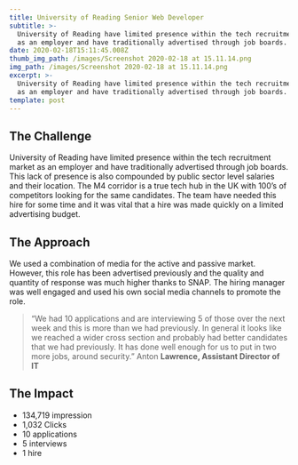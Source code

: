 ```yaml
---
title: University of Reading Senior Web Developer
subtitle: >-
  University of Reading have limited presence within the tech recruitment market
  as an employer and have traditionally advertised through job boards.
date: 2020-02-18T15:11:45.008Z
thumb_img_path: /images/Screenshot 2020-02-18 at 15.11.14.png
img_path: /images/Screenshot 2020-02-18 at 15.11.14.png
excerpt: >-
  University of Reading have limited presence within the tech recruitment market
  as an employer and have traditionally advertised through job boards.
template: post
---
```

## The Challenge

University of Reading have limited presence within the tech recruitment market as an employer and have traditionally advertised through job boards. This lack of presence is also compounded by public sector level salaries and their location. The M4 corridor is a true tech hub in the UK with 100’s of competitors looking for the same candidates. The team have needed this hire for some time and it was vital that a hire was made quickly on a limited advertising budget.

## The Approach

We used a combination of media for the active and passive market. However, this role has been advertised previously and the quality and quantity of response was much higher thanks to SNAP. The hiring manager was well engaged and used his own social media channels to promote the role.

> “We had 10 applications and are interviewing 5 of those over the next week and this is more than we had previously. In general it looks like we reached a wider cross section and probably had better candidates that we had previously. It has done well enough for us to put in two more jobs, around security.” Anton **Lawrence, Assistant Director of IT**

## The Impact

* 134,719 impression
* 1,032 Clicks
* 10 applications
* 5 interviews
* 1 hire
